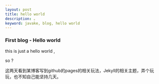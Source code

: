 ```yaml
---
layout: post
title: hello world
description: 。
keyword: javake, blog, hello world
---
```


### First blog - Hello world 

this is just a hello world , 

so ? 

这两天看到某博客写到github的pages的相关玩法，Jekyll的相关主题，弄个玩玩，也不知自己能坚持几天。